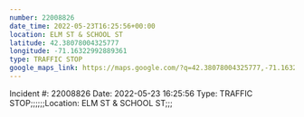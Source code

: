 ```yaml
---
number: 22008826
date_time: 2022-05-23T16:25:56+00:00
location: ELM ST & SCHOOL ST
latitude: 42.38078004325777
longitude: -71.16322992889361
type: TRAFFIC STOP
google_maps_link: https://maps.google.com/?q=42.38078004325777,-71.16322992889361
---
```


Incident #: 22008826  Date: 2022-05-23 16:25:56   Type: TRAFFIC STOP;;;;;;Location: ELM ST & SCHOOL ST;;;

